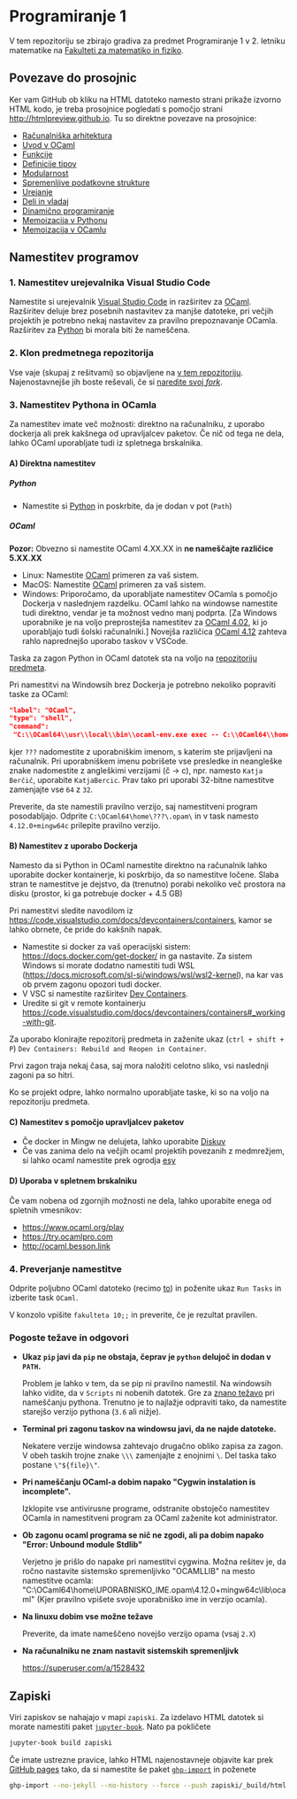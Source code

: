 # Programiranje 1

V tem repozitoriju se zbirajo gradiva za predmet Programiranje 1 v 2. letniku matematike na [Fakulteti za matematiko in fiziko](https://www.fmf.uni-lj.si/).

## Povezave do prosojnic

Ker vam GitHub ob kliku na HTML datoteko namesto strani prikaže izvorno HTML kodo, je treba prosojnice pogledati s pomočjo strani <http://htmlpreview.github.io>. Tu so direktne povezave na prosojnice:

- [Računalniška arhitektura](http://htmlpreview.github.io/?https://github.com/matijapretnar/programiranje-1/blob/master/01-racunalniska-arhitektura/predavanja/prosojnice.html)
- [Uvod v OCaml](http://htmlpreview.github.io/?https://github.com/matijapretnar/programiranje-1/blob/master/02-uvod-v-ocaml/predavanja/prosojnice.html)
- [Funkcije](http://htmlpreview.github.io/?https://github.com/matijapretnar/programiranje-1/blob/master/03-funkcije/predavanja/prosojnice.html)
- [Definicije tipov](http://htmlpreview.github.io/?https://github.com/matijapretnar/programiranje-1/blob/master/04-definicije-tipov/predavanja/prosojnice.html)
- [Modularnost](http://htmlpreview.github.io/?https://github.com/matijapretnar/programiranje-1/blob/master/07-modularnost/predavanja/prosojnice.html)
- [Spremenljive podatkovne strukture](http://htmlpreview.github.io/?https://github.com/matijapretnar/programiranje-1/blob/master/09-spremenljive-podatkovne-strukture/predavanja/prosojnice.html)
- [Urejanje](http://htmlpreview.github.io/?https://github.com/matijapretnar/programiranje-1/blob/master/10-urejanje/predavanja/prosojnice.html)
- [Deli in vladaj](http://htmlpreview.github.io/?https://github.com/matijapretnar/programiranje-1/blob/master/11-deli-in-vladaj/predavanja/prosojnice.html)
- [Dinamično programiranje](http://htmlpreview.github.io/?https://github.com/matijapretnar/programiranje-1/blob/master/12-dinamicno-programiranje/predavanja/prosojnice.html)
- [Memoizacija v Pythonu](http://htmlpreview.github.io/?https://github.com/matijapretnar/programiranje-1/blob/master/13-memoizacija-v-pythonu/predavanja/prosojnice.html)
- [Memoizacija v OCamlu](http://htmlpreview.github.io/?https://github.com/matijapretnar/programiranje-1/blob/master/14-memoizacija-v-ocamlu/predavanja/prosojnice.html)

## Namestitev programov

### 1\. Namestitev urejevalnika Visual Studio Code

Namestite si urejevalnik [Visual Studio Code](https://code.visualstudio.com/) in razširitev za [OCaml](https://marketplace.visualstudio.com/items?itemName=ocamllabs.ocaml-platform). Razširitev deluje brez posebnih nastavitev za manjše datoteke, pri večjih projektih je potrebno nekaj nastavitev za pravilno prepoznavanje OCamla. Razširitev za [Python](https://marketplace.visualstudio.com/items?itemName=ms-python.python) bi morala biti že nameščena.

### 2\. Klon predmetnega repozitorija

Vse vaje (skupaj z rešitvami) so objavljene na [v tem repozitoriju](http://github.com/matijapretnar/programiranje-1/). Najenostavnejše jih boste reševali, če si [naredite svoj _fork_](https://docs.github.com/en/free-pro-team@latest/github/collaborating-with-issues-and-pull-requests/configuring-a-remote-for-a-fork).

### 3\. Namestitev Pythona in OCamla

Za namestitev imate več možnosti: direktno na računalniku, z uporabo dockerja ali prek kakšnega od upravljalcev paketov. Če nič od tega ne dela, lahko OCaml uporabljate tudi iz spletnega brskalnika.

#### A) Direktna namestitev

##### Python

- Namestite si [Python](https://www.python.org/downloads/) in poskrbite, da je dodan v pot (`Path`)

##### OCaml

**Pozor:** Obvezno si namestite OCaml 4.XX.XX in **ne nameščajte različice 5.XX.XX**

- Linux: Namestite [OCaml](https://ocaml.org/docs/install.html) primeren za vaš sistem.
- MacOS: Namestite [OCaml](https://ocaml.org/docs/install.html) primeren za vaš sistem.
- Windows: Priporočamo, da uporabljate namestitev OCamla s pomočjo Dockerja v naslednjem razdelku.
OCaml lahko na windowse namestite tudi direktno, vendar je ta možnost vedno manj podprta.
[Za Windows uporabnike je na voljo preprostejša namestitev za [OCaml 4.02](http://protz.github.io/ocaml-installer/), ki jo uporabljajo tudi šolski računalniki.] Novejša različica [OCaml 4.12](https://fdopen.github.io/opam-repository-mingw/installation/) zahteva rahlo naprednejšo uporabo taskov v VSCode.

Taska za zagon Python in OCaml datotek sta na voljo na [repozitoriju predmeta](https://github.com/matijapretnar/programiranje-1/blob/master/.vscode/tasks.json).

Pri namestitvi na Windowsih brez Dockerja je potrebno nekoliko popraviti taske za OCaml:

```json
"label": "OCaml",  
"type": "shell",  
"command":
 "C:\\OCaml64\\usr\\local\\bin\\ocaml-env.exe exec -- C:\\OCaml64\\home\\???\\.opam\\4.12.0+mingw64c\\bin\\ocaml.exe -init \\\"${file}\\\""
```

kjer `???` nadomestite z uporabniškim imenom, s katerim ste prijavljeni na računalnik. Pri uporabniškem imenu pobrišete vse presledke in neangleške znake nadomestite z angleškimi verzijami (č -> c), npr. namesto `Katja Berčič`, uporabite `KatjaBercic`. Prav tako pri uporabi 32-bitne namestitve zamenjajte vse `64` z `32`.

Preverite, da ste namestili pravilno verzijo, saj namestitveni program posodabljajo. Odprite `C:\OCaml64\home\???\.opam\` in v task namesto `4.12.0+mingw64c` prilepite pravilno verzijo.

#### B) Namestitev z uporabo Dockerja

Namesto da si Python in OCaml namestite direktno na računalnik lahko uporabite docker kontainerje, ki poskrbijo, da so namestitve ločene. Slaba stran te namestitve je dejstvo, da (trenutno) porabi nekoliko več prostora na disku (prostor, ki ga potrebuje docker + 4.5 GB)

Pri namestitvi sledite navodilom iz <https://code.visualstudio.com/docs/devcontainers/containers>, kamor se lahko obrnete, če pride do kakšnih napak.

- Namestite si docker za vaš operacijski sistem: <https://docs.docker.com/get-docker/> in ga nastavite. Za sistem Windows si morate dodatno namestiti tudi WSL (<https://docs.microsoft.com/sl-si/windows/wsl/wsl2-kernel>), na kar vas ob prvem zagonu opozori tudi docker.
- V VSC si namestite razširitev [Dev Containers](https://marketplace.visualstudio.com/items?itemName=ms-vscode-remote.remote-containers).
- Uredite si git v remote kontainerju <https://code.visualstudio.com/docs/devcontainers/containers#_working-with-git>.

Za uporabo klonirajte repozitorij predmeta in zaženite ukaz (`ctrl + shift + P`) `Dev Containers: Rebuild and Reopen in Container`.

Prvi zagon traja nekaj časa, saj mora naložiti celotno sliko, vsi naslednji zagoni pa so hitri.

Ko se projekt odpre, lahko normalno uporabljate taske, ki so na voljo na repozitoriju predmeta.

#### C) Namestitev s pomočjo upravljalcev paketov

- Če docker in Mingw ne delujeta, lahko uporabite [Diskuv](https://github.com/diskuv/dkml-installer-ocaml#readme)
- Če vas zanima delo na večjih ocaml projektih povezanih z medmrežjem, si lahko ocaml namestite prek ogrodja [esy](https://esy.sh/)

#### D) Uporaba v spletnem brskalniku

Če vam nobena od zgornjih možnosti ne dela, lahko uporabite enega od spletnih vmesnikov:

- <https://www.ocaml.org/play>
- <https://try.ocamlpro.com>
- <http://ocaml.besson.link>

### 4\. Preverjanje namestitve

Odprite poljubno OCaml datoteko (recimo [to](https://github.com/matijapretnar/programiranje-1/blob/master/05-uvod-v-ocaml/predavanja/primeri.ml)) in poženite ukaz `Run Tasks` in izberite task `OCaml`.

V konzolo vpišite `fakulteta 10;;` in preverite, če je rezultat pravilen.

### Pogoste težave in odgovori

- **Ukaz `pip` javi da `pip` ne obstaja, čeprav je `python` delujoč in dodan v `PATH`.**

    Problem je lahko v tem, da se pip ni pravilno namestil. Na windowsih lahko vidite, da v `Scripts` ni nobenih datotek. Gre za [znano težavo](https://bugs.python.org/issue40395) pri nameščanju pythona. Trenutno je to najlažje odpraviti tako, da namestite starejšo verzijo pythona (`3.6` ali nižje).

- **Terminal pri zagonu taskov na windowsu javi, da ne najde datoteke.**

    Nekatere verzije windowsa zahtevajo drugačno obliko zapisa za zagon. V obeh taskih trojne znake `\\\` zamenjajte z enojnimi `\`.  Del taska tako postane `\"${file}\"`.

- **Pri nameščanju OCaml-a dobim napako "Cygwin instalation is incomplete".**

    Izklopite vse antivirusne programe, odstranite obstoječo namestitev OCamla in namestitveni program za OCaml zaženite kot administrator.

- **Ob zagonu ocaml programa se nič ne zgodi, ali pa dobim napako "Error: Unbound module Stdlib"**

    Verjetno je prišlo do napake pri namestitvi cygwina. Možna rešitev je, da ročno nastavite sistemsko spremenljivko "OCAMLLIB" na mesto namestitve ocamla: "C:\OCaml64\home\UPORABNISKO_IME\.opam\4.12.0+mingw64c\lib\ocaml" (Kjer pravilno vpišete svoje uporabniško ime in verzijo ocamla).

- **Na linuxu dobim vse možne težave**

    Preverite, da imate nameščeno novejšo verzijo opama (vsaj `2.X`)

- **Na računalniku ne znam nastavit sistemskih spremenljivk**

    <https://superuser.com/a/1528432>

## Zapiski

Viri zapiskov se nahajajo v mapi `zapiski`. Za izdelavo HTML datotek si morate namestiti paket [`jupyter-book`](https://jupyterbook.org/). Nato pa pokličete

```bash
jupyter-book build zapiski
```

Če imate ustrezne pravice, lahko HTML najenostavneje objavite kar prek [GitHub pages](https://pages.github.com) tako, da si namestite še paket [`ghp-import`](https://github.com/c-w/ghp-import) in poženete

```bash
ghp-import --no-jekyll --no-history --force --push zapiski/_build/html
```
